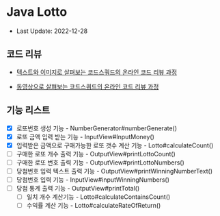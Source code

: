 # Java Lotto

- Last Update: 2022-12-28

## 코드 리뷰

* [텍스트와 이미지로 살펴보는 코드스쿼드의 온라인 코드 리뷰 과정](https://github.com/code-squad/codesquad-docs/blob/master/codereview/README.md)

* [동영상으로 살펴보는 코드스쿼드의 온라인 코드 리뷰 과정](https://youtube.com/watch?v=lFinZfu3QO0&si=EnSIkaIECMiOmarE)

## 기능 리스트 
- [x] 로또번호 생성 기능  - NumberGenerator#numberGenerate()
- [x] 로또 금액 입력 받는 기능  - InputView#InputMoney() 
- [x] 입력받은 금액으로 구매가능한 로또 갯수 계산 기능 - Lotto#calculateCount()
- [ ] 구매한 로또 개수 출력 기능 - OutputView#printLottoCount()
- [ ] 구매한 로또 번호 출력 기능 - OutputView#printLottoNumbers()
- [ ] 당첨번호 입력 텍스트 출력 기능 - OutputView#printWinningNumberText()
- [ ] 당첨번호 입력 기능 - InputView#inputWinningNumbers()
- [ ] 당첨 통계 출력 기능 - OutputView#printTotal()
  - [ ] 일치 개수 계산기능 - Lotto#calculateContainsCount()
  - [ ] 수익률 계산 기능 - Lotto#calculateRateOfReturn()